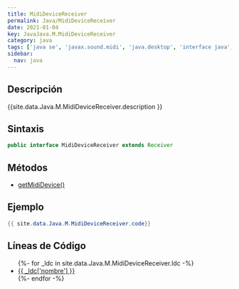 ```yaml
---
title: MidiDeviceReceiver
permalink: Java/MidiDeviceReceiver
date: 2021-01-04
key: JavaJava.M.MidiDeviceReceiver
category: java
tags: ['java se', 'javax.sound.midi', 'java.desktop', 'interface java', 'Java 1.7']
sidebar: 
  nav: java
---
```


## Descripción
{{site.data.Java.M.MidiDeviceReceiver.description }}

## Sintaxis
~~~java
public interface MidiDeviceReceiver extends Receiver
~~~

## Métodos
* [getMidiDevice()](/Java/MidiDeviceReceiver/getMidiDevice)

## Ejemplo
~~~java
{{ site.data.Java.M.MidiDeviceReceiver.code}}
~~~

## Líneas de Código
<ul>
{%- for _ldc in site.data.Java.M.MidiDeviceReceiver.ldc -%}
   <li>
       <a href="{{_ldc['url'] }}">{{ _ldc['nombre'] }}</a>
   </li>
{%- endfor -%}
</ul>
